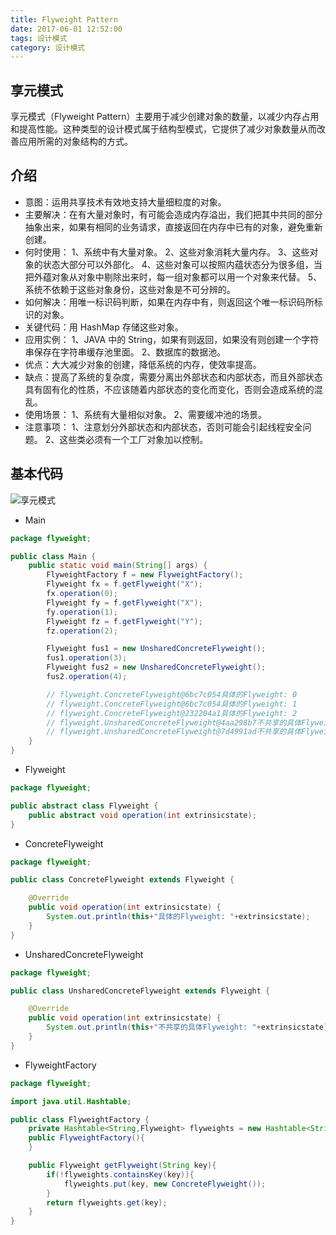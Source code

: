 ```yaml
---
title: Flyweight Pattern
date: 2017-06-01 12:52:00
tags: 设计模式
category: 设计模式
---
```

## 享元模式
享元模式（Flyweight Pattern）主要用于减少创建对象的数量，以减少内存占用和提高性能。这种类型的设计模式属于结构型模式，它提供了减少对象数量从而改善应用所需的对象结构的方式。

## 介绍
* 意图：运用共享技术有效地支持大量细粒度的对象。
* 主要解决：在有大量对象时，有可能会造成内存溢出，我们把其中共同的部分抽象出来，如果有相同的业务请求，直接返回在内存中已有的对象，避免重新创建。
* 何时使用： 1、系统中有大量对象。 2、这些对象消耗大量内存。 3、这些对象的状态大部分可以外部化。 4、这些对象可以按照内蕴状态分为很多组，当把外蕴对象从对象中剔除出来时，每一组对象都可以用一个对象来代替。 5、系统不依赖于这些对象身份，这些对象是不可分辨的。
* 如何解决：用唯一标识码判断，如果在内存中有，则返回这个唯一标识码所标识的对象。
* 关键代码：用 HashMap 存储这些对象。
* 应用实例： 1、JAVA 中的 String，如果有则返回，如果没有则创建一个字符串保存在字符串缓存池里面。 2、数据库的数据池。
* 优点：大大减少对象的创建，降低系统的内存，使效率提高。
* 缺点：提高了系统的复杂度，需要分离出外部状态和内部状态，而且外部状态具有固有化的性质，不应该随着内部状态的变化而变化，否则会造成系统的混乱。
* 使用场景： 1、系统有大量相似对象。 2、需要缓冲池的场景。
* 注意事项： 1、注意划分外部状态和内部状态，否则可能会引起线程安全问题。 2、这些类必须有一个工厂对象加以控制。

## 基本代码
![享元模式](Flyweight.png)

* Main
```java
package flyweight;

public class Main {
    public static void main(String[] args) {
        FlyweightFactory f = new FlyweightFactory();
        Flyweight fx = f.getFlyweight("X");
        fx.operation(0);
        Flyweight fy = f.getFlyweight("X");
        fy.operation(1);
        Flyweight fz = f.getFlyweight("Y");
        fz.operation(2);

        Flyweight fus1 = new UnsharedConcreteFlyweight();
        fus1.operation(3);
        Flyweight fus2 = new UnsharedConcreteFlyweight();
        fus2.operation(4);

        // flyweight.ConcreteFlyweight@6bc7c054具体的Flyweight: 0
        // flyweight.ConcreteFlyweight@6bc7c054具体的Flyweight: 1
        // flyweight.ConcreteFlyweight@232204a1具体的Flyweight: 2
        // flyweight.UnsharedConcreteFlyweight@4aa298b7不共享的具体Flyweight: 3
        // flyweight.UnsharedConcreteFlyweight@7d4991ad不共享的具体Flyweight: 4
    }
}
```

* Flyweight
```java
package flyweight;

public abstract class Flyweight {
    public abstract void operation(int extrinsicstate);
}
```

* ConcreteFlyweight
```java
package flyweight;

public class ConcreteFlyweight extends Flyweight {

    @Override
    public void operation(int extrinsicstate) {
        System.out.println(this+"具体的Flyweight: "+extrinsicstate);
    }
}
```

* UnsharedConcreteFlyweight 
```java
package flyweight;

public class UnsharedConcreteFlyweight extends Flyweight {

    @Override
    public void operation(int extrinsicstate) {
        System.out.println(this+"不共享的具体Flyweight: "+extrinsicstate);
    }
}
```

* FlyweightFactory
```java
package flyweight;

import java.util.Hashtable;

public class FlyweightFactory {
    private Hashtable<String,Flyweight> flyweights = new Hashtable<String,Flyweight>();
    public FlyweightFactory(){
    }

    public Flyweight getFlyweight(String key){
        if(!flyweights.containsKey(key)){
            flyweights.put(key, new ConcreteFlyweight());
        }
        return flyweights.get(key);
    }
}
```
